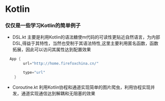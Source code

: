 # Kotlin
### 仅仅是一些学习Kotlin的简单例子

- DSL.kt 主要是利用Kotlin的语法糖使m代码的可读性更贴近自然语言，为内部DSL,得益于其特性，当然也受制于其语法特性,这里主要利用匿名函数，函数拓展，因此可以访问其属性达到配置效果

```kotlin
  App {
        url="http://home.firefoxchina.cn/"

        type="url"
    }
```
- Coroutine.kt 利用Kotlin协程和通道实现简单的图片爬虫，利用协程实现并发，通道实现通信达到解耦和无阻塞的效果


